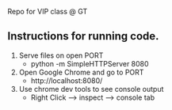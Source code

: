 
Repo for VIP class @ GT

## Instructions for running code.
1. Serve files on open PORT
    * python -m SimpleHTTPServer 8080
2. Open Google Chrome and go to PORT
    * http://localhost:8080/
3. Use chrome dev tools to see console output
    * Right Click --> inspect --> console tab